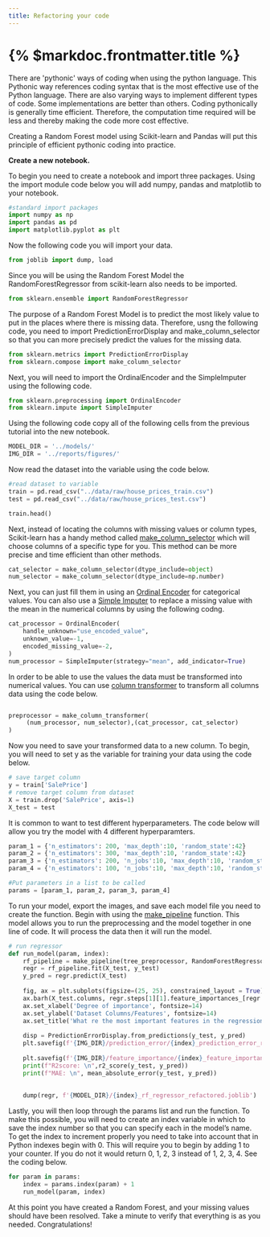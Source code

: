 ```yaml
---
title: Refactoring your code
---
```

# {% $markdoc.frontmatter.title %}


There are 'pythonic' ways of coding when using the python language. This Pythonic way references coding syntax that is the most effective use of the Python language. There are also varying ways to implement different types of code. Some implementations are better than others. Coding pythonically is generally time efficient. Therefore, the computation time required will be less and thereby making the code more cost effective.   

Creating a Random Forest model using Scikit-learn and Pandas will put this principle of efficient pythonic coding into practice.

**Create a new notebook.**

To begin you need to create a notebook and import three packages. Using the import module code below you will add numpy, pandas and matplotlib to your notebook.

```py
#standard import packages
import numpy as np
import pandas as pd
import matplotlib.pyplot as plt
```
Now the following code you will import your data.

```py
from joblib import dump, load
```
Since you will be using the Random Forest Model the RandomForestRegressor from scikit-learn also needs to be imported.

```py
from sklearn.ensemble import RandomForestRegressor
```
The purpose of a Random Forest Model is to predict the most likely value to put in the places where there is missing data. Therefore, usng the following code, you need to import PredictionErrorDisplay and make_column_selector so that you can more precisely predict the values for the missing data.

```py
from sklearn.metrics import PredictionErrorDisplay
from sklearn.compose import make_column_selector
```
Next, you will need to import the OrdinalEncoder and the SimpleImputer using the following code. 

```py
from sklearn.preprocessing import OrdinalEncoder
from sklearn.impute import SimpleImputer
```

Using the following code copy all of the following cells from the previous tutorial into the new notebook. 

```py
MODEL_DIR = '../models/'
IMG_DIR = '../reports/figures/'
```
Now read the dataset into the variable using the code below.

```py
#read dataset to variable
train = pd.read_csv("../data/raw/house_prices_train.csv")
test = pd.read_csv("../data/raw/house_prices_test.csv")
```

```py
train.head()
```

Next, instead of locating the columns with missing values or column types, Scikit-learn has a handy method called [make_column_selector](https://scikit-learn.org/stable/modules/generated/sklearn.compose.make_column_selector.html) which will choose columns of a specific type for you. This method can be more precise and time efficient than other methods.

```py
cat_selector = make_column_selector(dtype_include=object)
num_selector = make_column_selector(dtype_include=np.number)
```

Next, you can just fill them in using an [Ordinal Encoder](https://scikit-learn.org/stable/modules/generated/sklearn.preprocessing.OrdinalEncoder.html) for categorical values. You can also use a [Simple Imputer](https://scikit-learn.org/stable/modules/generated/sklearn.impute.SimpleImputer.html#sklearn.impute.SimpleImputer) to replace a missing value with the mean in the numerical columns by using the following codng. 

```py
cat_processor = OrdinalEncoder(
    handle_unknown="use_encoded_value",
    unknown_value=-1,
    encoded_missing_value=-2,
)
num_processor = SimpleImputer(strategy="mean", add_indicator=True)
```

In order to be able to use the values the data must be transformed into numerical values. You can use [column transformer](https://scikit-learn.org/stable/modules/generated/sklearn.compose.make_column_transformer.html) to transform all columns data using the code below. 

```py

preprocessor = make_column_transformer(
     (num_processor, num_selector),(cat_processor, cat_selector)
)
```
Now you need to save your transformed data to a new column. To begin, you will need to set y as the variable for training your data using the code below.

```py
# save target column
y = train['SalePrice'] 
# remove target column from dataset
X = train.drop('SalePrice', axis=1)
X_test = test

```

It is common to want to test different hyperparameters. The code below will allow you try the model with 4 different hyperparamters. 

```py
param_1 = {'n_estimators': 200, 'max_depth':10, 'random_state':42}
param_2 = {'n_estimators': 300, 'max_depth':10, 'random_state':42}
param_3 = {'n_estimators': 200, 'n_jobs':10, 'max_depth':10, 'random_state':42}
param_4 = {'n_estimators': 100, 'n_jobs':10, 'max_depth':10, 'random_state':42}

#Put parameters in a list to be called
params = [param_1, param_2, param_3, param_4]
```

To run your model, export the images, and save each model file you need to create the function.  Begin with using the [make_pipeline](https://scikit-learn.org/stable/modules/generated/sklearn.pipeline.make_pipeline.html) function. This model allows you to run the preprocessing and the model together in one line of code. It will process the data then it will run the model. 

```py
# run regressor
def run_model(param, index):
    rf_pipeline = make_pipeline(tree_preprocessor, RandomForestRegressor().set_params(**param))
    regr = rf_pipeline.fit(X_test, y_test)
    y_pred = regr.predict(X_test)
    
    fig, ax = plt.subplots(figsize=(25, 25), constrained_layout = True)
    ax.barh(X_test.columns, regr.steps[1][1].feature_importances_[regr.steps[1][1].feature_importances_.argsort()][:80])
    ax.set_xlabel('Degree of importance', fontsize=14)
    ax.set_ylabel('Dataset Columns/Features', fontsize=14)
    ax.set_title('What re the most important features in the regression decision?', fontsize=28)
    
    disp = PredictionErrorDisplay.from_predictions(y_test, y_pred)
    plt.savefig(f'{IMG_DIR}/prediction_error/{index}_prediction_error_refactored.png')
    
    plt.savefig(f'{IMG_DIR}/feature_importance/{index}_feature_importance_refactored.png')
    print(f"R2score: \n",r2_score(y_test, y_pred))
    print(f"MAE: \n", mean_absolute_error(y_test, y_pred))
    
    
    dump(regr, f'{MODEL_DIR}/{index}_rf_regressor_refactored.joblib') 
```


Lastly, you will then loop through the params list and run the function. To make this possible, you will need to create an index variable in which to save the index number so that you can specify each in the model’s name. To get the index to increment properly you need to take into account that in Python indexes begin with 0. This  will require you to begin by adding 1 to your counter. If you do not it would return 0, 1, 2, 3 instead of 1, 2, 3, 4. See the coding below.

```py
for param in params:
    index = params.index(param) + 1
    run_model(param, index)
```
At this point you have created a Random Forest, and your missing values should have been resolved. Take a minute to verify that everything is as you needed. Congratulations!
